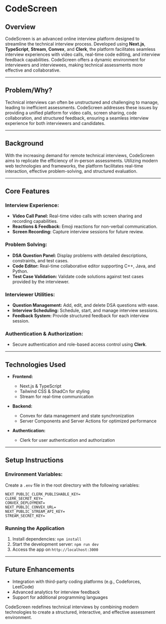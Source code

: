 
# CodeScreen

## Overview
CodeScreen is an advanced online interview platform designed to streamline the technical interview process. Developed using **Next.js**, **TypeScript**, **Stream**, **Convex**, and **Clerk**, the platform facilitates seamless interview experiences with video calls, real-time code editing, and interview feedback capabilities. CodeScreen offers a dynamic environment for interviewers and interviewees, making technical assessments more effective and collaborative.

---

## Problem/Why?
Technical interviews can often be unstructured and challenging to manage, leading to inefficient assessments. CodeScreen addresses these issues by providing a unified platform for video calls, screen sharing, code collaboration, and structured feedback, ensuring a seamless interview experience for both interviewers and candidates.

---

## Background
With the increasing demand for remote technical interviews, CodeScreen aims to replicate the efficiency of in-person assessments. Utilizing modern web technologies and frameworks, the platform facilitates real-time interaction, effective problem-solving, and structured evaluation.

---

## Core Features

### **Interview Experience:**
- **Video Call Panel:** Real-time video calls with screen sharing and recording capabilities.
- **Reactions & Feedback:** Emoji reactions for non-verbal communication.
- **Screen Recording:** Capture interview sessions for future review.

### **Problem Solving:**
- **DSA Question Panel:** Display problems with detailed descriptions, constraints, and test cases.
- **Code Editor:** Real-time collaborative editor supporting C++, Java, and Python.
- **Test Case Validation:** Validate code solutions against test cases provided by the interviewer.

### **Interviewer Utilities:**
- **Question Management:** Add, edit, and delete DSA questions with ease.
- **Interview Scheduling:** Schedule, start, and manage interview sessions.
- **Feedback System:** Provide structured feedback for each interview session.

### **Authentication & Authorization:**
- Secure authentication and role-based access control using **Clerk**.

---

## Technologies Used

- **Frontend:**
  - Next.js & TypeScript
  - Tailwind CSS & ShadCn for styling
  - Stream for real-time communication

- **Backend:**
  - Convex for data management and state synchronization
  - Server Components and Server Actions for optimized performance

- **Authentication:**
  - Clerk for user authentication and authorization

---

## Setup Instructions

### Environment Variables:
Create a `.env` file in the root directory with the following variables:
```
NEXT_PUBLIC_CLERK_PUBLISHABLE_KEY=
CLERK_SECRET_KEY=
CONVEX_DEPLOYMENT=
NEXT_PUBLIC_CONVEX_URL=
NEXT_PUBLIC_STREAM_API_KEY=
STREAM_SECRET_KEY=
```

### Running the Application
1. Install dependencies: `npm install`
2. Start the development server: `npm run dev`
3. Access the app on `http://localhost:3000`

---

## Future Enhancements
- Integration with third-party coding platforms (e.g., Codeforces, LeetCode)
- Advanced analytics for interview feedback
- Support for additional programming languages

CodeScreen redefines technical interviews by combining modern technologies to create a structured, interactive, and effective assessment environment.
